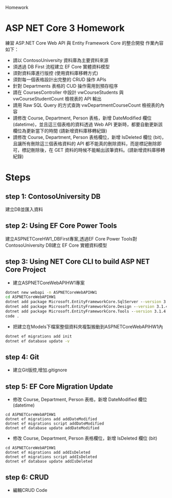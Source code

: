 ﻿Homework

# ASP NET Core 3 Homework
練習 ASP․NET Core Web API 與 Entity Framework Core 的整合開發
作業內容如下：
* 請以 ContosoUniversity 資料庫為主要資料來源
* 須透過 DB First 流程建立 EF Core 實體資料模型
* 須對資料庫進行版控 (使用資料庫移轉方式)
* 須對每一個表格設計出完整的 CRUD 操作 APIs
* 針對 Departments 表格的 CUD 操作需用到預存程序
* 請在 CoursesController 中設計 vwCourseStudents 與 vwCourseStudentCount 檢視表的 API 輸出
* 請用 Raw SQL Query 的方式查詢 vwDepartmentCourseCount 檢視表的內容
* 請修改 Course, Department, Person 表格，新增 DateModified 欄位(datetime)，並且這三個表格的資料透過 Web API 更新時，都要自動更新該欄位為更新當下的時間 (請新增資料庫移轉紀錄)
* 請修改 Course, Department, Person 表格欄位，新增 IsDeleted 欄位 (bit)，且讓所有刪除這三個表格資料的 API 都不能真的刪除資料，而是標記刪除即可，標記刪除後，在 GET 資料的時候不能輸出該筆資料。(請新增資料庫移轉紀錄)

# Steps
## step 1: ContosoUniversity DB
建立DB並匯入資料
## step 2: Using EF Core Power Tools 
 建立ASPNETCoreHW1_DBFirst專案,透過EF Core Power Tools對ContosoUniversity DB建立 EF Core 實體資料模型

## step 3: Using NET Core CLI to build ASP NET Core Project 
* 建立ASPNETCoreWebAPIHW1專案
```bat
dotnet new webapi -n ASPNETCoreWebAPIHW1 
cd ASPNETCoreWebAPIHW1
dotnet add package Microsoft.EntityFrameworkCore.SqlServer --version 3.1.4
dotnet add package Microsoft.EntityFrameworkCore.Design --version 3.1.4
dotnet add package Microsoft.EntityFrameworkCore.Tools --version 3.1.4
code .
```
 * 把建立在Models下檔案整個資料夾複製搬動到ASPNETCoreWebAPIHW1內
 ```bat
dotnet ef migrations add init
dotnet ef database update -v

```
## step 4: Git
* 建立Git版控,增加.gitignore

## step 5: EF Core Migration Update
* 修改 Course, Department, Person 表格，新增 DateModified 欄位(datetime)
```dash
cd ASPNETCoreWebAPIHW1
dotnet ef migrations add addDateModified
dotnet ef migrations script addDateModified
dotnet ef database update addDateModified
```

* 修改 Course, Department, Person 表格欄位，新增 IsDeleted 欄位 (bit)
```dash
cd ASPNETCoreWebAPIHW1
dotnet ef migrations add addIsDeleted
dotnet ef migrations script addIsDeleted
dotnet ef database update addIsDeleted
```

## step 6: CRUD
* 編輯CRUD Code

